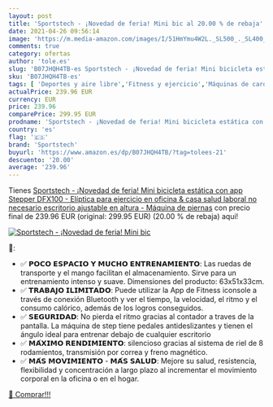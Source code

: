 ```yaml
---
layout: post
title: 'Sportstech - ¡Novedad de feria! Mini bic al 20.00 % de rebaja'
date: 2021-04-26 09:56:14
image: 'https://m.media-amazon.com/images/I/51HmYmu4W2L._SL500_._SL400_.jpg'
comments: true
category: ofertas
author: 'tole.es'
slug: 'B07JHQH4TB-es Sportstech - ¡Novedad de feria! Mini bicicleta estática...'
sku: 'B07JHQH4TB-es'
tags: [ 'Deportes y aire libre','Fitness y ejercicio','Máquinas de cardio para fitness','Máquinas de step para fitness','bicicleta','sportstech', ]
actualPrice: 239.96 EUR
currency: EUR
price: 239.96
comparePrice: 299.95 EUR
prodname: 'Sportstech - ¡Novedad de feria! Mini bicicleta estática con app  Stepper DFX100 - Elíptica para ejercicio en oficina & casa  salud laboral  no necesario escritorio ajustable en altura - Máquina de piernas'
country: 'es'
flag: '🇪🇸'
brand: 'Sportstech'
buyurl: 'https://www.amazon.es/dp/B07JHQH4TB/?tag=tolees-21'
descuento: '20.00'
average: '239.96'
---
```


Tienes [Sportstech - ¡Novedad de feria! Mini bicicleta estática con app  Stepper DFX100 - Elíptica para ejercicio en oficina & casa  salud laboral  no necesario escritorio ajustable en altura - Máquina de piernas](https://www.amazon.es/dp/B07JHQH4TB/?tag=tolees-21) con precio final de  239.96 EUR (original: 299.95 EUR) (20.00 %  de rebaja) aqui!

[![Sportstech - ¡Novedad de feria! Mini bic](https://m.media-amazon.com/images/I/51HmYmu4W2L._SL500_._SL400_.jpg)](https://www.amazon.es/dp/B07JHQH4TB/?tag=tolees-21)

🔎:

- ✅ 𝗣𝗢𝗖𝗢 𝗘𝗦𝗣𝗔𝗖𝗜𝗢 𝗬 𝗠𝗨𝗖𝗛𝗢 𝗘𝗡𝗧𝗥𝗘𝗡𝗔𝗠𝗜𝗘𝗡𝗧𝗢: Las ruedas de transporte y el mango facilitan el almacenamiento. Sirve para un entrenamiento intenso y suave. Dimensiones del producto: 63x51x33cm.
- ✅ 𝗧𝗥𝗔𝗕𝗔𝗝𝗢 𝗜𝗟𝗜𝗠𝗜𝗧𝗔𝗗𝗢: Puede utilizar la App de Fitness iconsole a través de conexión Bluetooth y ver el tiempo, la velocidad, el ritmo y el consumo calórico, además de los logros conseguidos.
- ✅ 𝗦𝗘𝗚𝗨𝗥𝗜𝗗𝗔𝗗: No pierda el ritmo gracias al contador a traves de la pantalla. La máquina de step tiene pedales antideslizantes y tienen el ángulo ideal para entrenar debajo de cualquier escritorio
- ✅ 𝗠𝗔́𝗫𝗜𝗠𝗢 𝗥𝗘𝗡𝗗𝗜𝗠𝗜𝗘𝗡𝗧𝗢: silencioso gracias al sistema de riel de 8 rodamientos, transmisión por correa y freno magnético.
- ✅ 𝗠𝗔́𝗦 𝗠𝗢𝗩𝗜𝗠𝗜𝗘𝗡𝗧𝗢 - 𝗠𝗔́𝗦 𝗦𝗔𝗟𝗨𝗗: Mejore su salud, resistencia, flexibilidad y concentración a largo plazo al incrementar el movimiento corporal en la oficina o en el hogar.

[🛒 Comprar!!!](https://www.amazon.es/dp/B07JHQH4TB/?tag=tolees-21)
